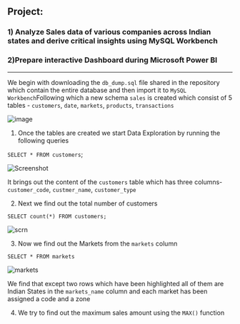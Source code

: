 ## Project:
### 1) Analyze Sales data of various companies across Indian states and derive critical insights using MySQL Workbench
### 2)Prepare interactive Dashboard during Microsoft Power BI
---

We begin with downloading the `db_dump.sql` file shared in the repository which contain the entire database and then import it to `MySQL Workbench`Following which a new schema `sales` is created which consist of 5 tables - `customers`, `date`, `markets`, `products`, `transactions`

![image](https://user-images.githubusercontent.com/88250882/129467306-5c1f9ac2-5661-4842-988b-239c29a67716.png)

1) Once the tables are created we start Data Exploration by running the following queries

`SELECT *
FROM customers`;

![Screenshot](https://user-images.githubusercontent.com/88250882/129467840-5bac54f9-128b-44c4-a94b-c48f5a2d1ddb.png)

It brings out the content of the `customers` table which has three columns- `customer_code`, `custmer_name`, `customer_type`

2) Next we find out the total number of customers

`SELECT count(*)
FROM customers;
`

![scrn](https://user-images.githubusercontent.com/88250882/129488325-d1e94f34-f0da-4bd1-b04d-679472efdd85.png)

3) Now we find out the Markets from the `markets` column

`SELECT *
FROM markets`

![markets](https://user-images.githubusercontent.com/88250882/129489394-5ebc1019-b529-4453-8a29-2caf269c4441.png)

We find that except two rows which have been highlighted all of them are Indian States in the `markets_name` column and each market has been assigned a code and a zone

4) We try to find out the maximum sales amount using the `MAX()` function





